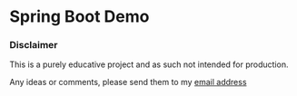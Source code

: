 # Spring Boot Demo

### Disclaimer

This is a purely educative project and as such not intended for production.

Any ideas or comments, please send them to my [email address](niniel.aldaron@gmail.com)
